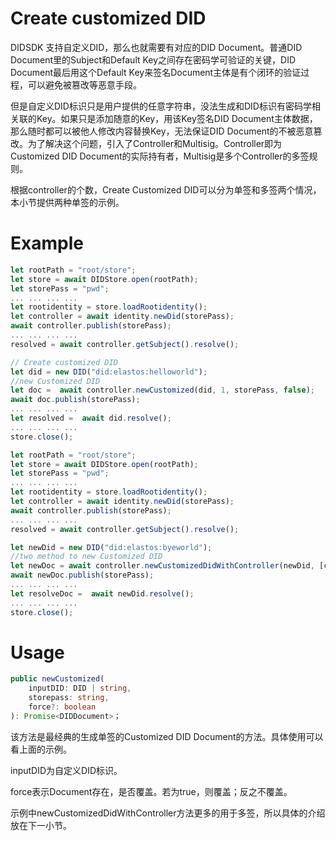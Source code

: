 ﻿# Create customized DID
DIDSDK 支持自定义DID，那么也就需要有对应的DID Document。普通DID Document里的Subject和Default Key之间存在密码学可验证的关键，DID Document最后用这个Default Key来签名Document主体是有个闭环的验证过程，可以避免被篡改等恶意手段。

但是自定义DID标识只是用户提供的任意字符串，没法生成和DID标识有密码学相关联的Key。如果只是添加随意的Key，用该Key签名DID Document主体数据，那么随时都可以被他人修改内容替换Key，无法保证DID Document的不被恶意篡改。为了解决这个问题，引入了Controller和Multisig。Controller即为Customized DID Document的实际持有者，Multisig是多个Controller的多签规则。

根据controller的个数，Create Customized DID可以分为单签和多签两个情况，本小节提供两种单签的示例。

# Example
```typescript
let rootPath = "root/store";
let store = await DIDStore.open(rootPath);
let storePass = "pwd";
... ... ... ...
let rootidentity = store.loadRootidentity();
let controller = await identity.newDid(storePass);
await controller.publish(storePass);
... ... ... ...
resolved = await controller.getSubject().resolve();

// Create customized DID
let did = new DID("did:elastos:helloworld");
//new Customized DID
let doc =  await controller.newCustomized(did, 1, storePass, false);
await doc.publish(storePass);
... ... ... ...
let resolved =  await did.resolve();
... ... ... ...
store.close();
```
```typescript
let rootPath = "root/store";
let store = await DIDStore.open(rootPath);
let storePass = "pwd";
... ... ... ...
let rootidentity = store.loadRootidentity();
let controller = await identity.newDid(storePass);
await controller.publish(storePass);
... ... ... ...
resolved = await controller.getSubject().resolve();

let newDid = new DID("did:elastos:byeworld");
//two method to new Customized DID
let newDoc = await controller.newCustomizedDidWithController(newDid, [controller], 1, storePass);
await newDoc.publish(storePass);
... ... ... ...
let resolveDoc =  await newDid.resolve();
... ... ... ...
store.close();
```
# Usage

```typescript
public newCustomized(
	inputDID: DID | string,
	storepass: string,
	force?: boolean
): Promise<DIDDocument>；
```
该方法是最经典的生成单签的Customized DID Document的方法。具体使用可以看上面的示例。

inputDID为自定义DID标识。

force表示Document存在，是否覆盖。若为true，则覆盖；反之不覆盖。

示例中newCustomizedDidWithController方法更多的用于多签，所以具体的介绍放在下一小节。


